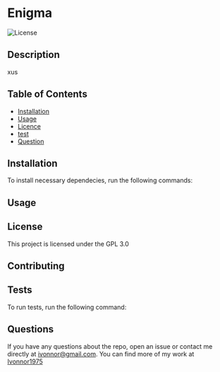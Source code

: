 
  # Enigma
  
  ![License](https://img.shields.io/badge/License-GPL%203.0-green)
      

  ## Description
  
  xus
  
  ## Table of Contents

  * [Installation](#installation)
  * [Usage](#usage)
  * [Licence](#license)
  * [test](#test)
  * [Question](#questions)
  
  ## Installation

  To install necessary dependecies, run the following commands:  
  
  ## Usage
  
  

  ## License
  
  This project is licensed under the GPL 3.0
   
  ## Contributing 

  
  
  ## Tests

  To run tests, run the following command: 

   
  ## Questions
  If you have any questions about the repo, open an issue or contact me directly at ivonnor@gmail.com. You can find more of my work at [Ivonnor1975](https://github.com/Ivonnor1975) 
